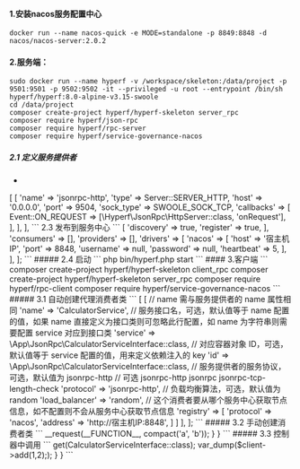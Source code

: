 #### 1.安装nacos服务配置中心

```
docker run --name nacos-quick -e MODE=standalone -p 8849:8848 -d nacos/nacos-server:2.0.2
```



#### 2.服务端：

```
sudo docker run --name hyperf -v /workspace/skeleton:/data/project -p 9501:9501 -p 9502:9502 -it --privileged -u root --entrypoint /bin/sh hyperf/hyperf:8.0-alpine-v3.15-swoole
cd /data/project
composer create-project hyperf/hyperf-skeleton server_rpc
composer require hyperf/json-rpc
composer require hyperf/rpc-server
composer require hyperf/service-governance-nacos
```



##### 2.1 定义服务提供者

 * ```
 <?php
 
 namespace App\JsonRpc;
 
    use Hyperf\RpcServer\Annotation\RpcService;
    
    /**
    
     * 注意，如希望通过服务中心来管理服务，需在注解内增加 publishTo 属性
       */
    #[RpcService(name: "CalculatorService", protocol: "jsonrpc-http", server: "jsonrpc-http")]
    class CalculatorService implements CalculatorServiceInterface
    {
   		 // 实现一个加法方法，这里简单的认为参数都是 int 类型
    	public function add(int $a, int $b): int
    	{
        // 这里是服务方法的具体实现
        return $a + $b;
    	}
    }
 ```
 
 

##### 2.2 定义 JSON RPC Server

```
 // 这里省略了该文件的其它配置
    'servers' => [
        [
            'name' => 'jsonrpc-http',
            'type' => Server::SERVER_HTTP,
            'host' => '0.0.0.0',
            'port' => 9504,
            'sock_type' => SWOOLE_SOCK_TCP,
            'callbacks' => [
                Event::ON_REQUEST => [\Hyperf\JsonRpc\HttpServer::class, 'onRequest'],
            ],
        ],
    ],
```

2.3 发布到服务中心

```
<?php
return [
    'enable' => [
        'discovery' => true,
        'register' => true,
    ],
    'consumers' => [],
    'providers' => [],
    'drivers' => [
        'nacos' => [
            'host' => '宿主机IP',
            'port' => 8848,
            'username' => null,
            'password' => null,
            'heartbeat' => 5,
        ],
    ],
];
```

##### 2.4 启动

```
php bin/hyperf.php start
```

#### 3.客户端

```
composer create-project hyperf/hyperf-skeleton client_rpc
composer create-project hyperf/hyperf-skeleton server_rpc
composer require hyperf/rpc-client
composer require hyperf/service-governance-nacos
```



##### 3.1 自动创建代理消费者类

```
<?php
return [
    // 此处省略了其它同层级的配置
    'consumers' => [
        [
            // name 需与服务提供者的 name 属性相同
            'name' => 'CalculatorService',
            // 服务接口名，可选，默认值等于 name 配置的值，如果 name 直接定义为接口类则可忽略此行配置，如 name 为字符串则需要配置 service 对应到接口类
            'service' => \App\JsonRpc\CalculatorServiceInterface::class,
            // 对应容器对象 ID，可选，默认值等于 service 配置的值，用来定义依赖注入的 key
            'id' => \App\JsonRpc\CalculatorServiceInterface::class,
            // 服务提供者的服务协议，可选，默认值为 jsonrpc-http
            // 可选 jsonrpc-http jsonrpc jsonrpc-tcp-length-check
            'protocol' => 'jsonrpc-http',
            // 负载均衡算法，可选，默认值为 random
            'load_balancer' => 'random',
            // 这个消费者要从哪个服务中心获取节点信息，如不配置则不会从服务中心获取节点信息
            'registry' => [
                'protocol' => 'nacos',
                'address' => 'http://宿主机IP:8848',
            ]
        ]
    ],
];
```

##### 3.2 手动创建消费者类

```
<?php

namespace App\JsonRpc;

use Hyperf\RpcClient\AbstractServiceClient;

class CalculatorServiceConsumer extends AbstractServiceClient implements CalculatorServiceInterface
{
    /**
     * 定义对应服务提供者的服务名称
     */
    protected string $serviceName = 'CalculatorService';
    

    /**
     * 定义对应服务提供者的服务协议
     */
    protected string $protocol = 'jsonrpc-http';
    
    public function add(int $a, int $b): int
    {
        return $this->__request(__FUNCTION__, compact('a', 'b'));
    }

}
```

##### 3.3 控制器中调用

```
<?php

declare(strict_types=1);
namespace App\Controller;
use Hyperf\Context\ApplicationContext;
use App\JsonRpc\CalculatorServiceInterface;

class IndexController extends AbstractController
{

    public function index()
    {
        $client = ApplicationContext::getContainer()->get(CalculatorServiceInterface::class);
    	var_dump($client->add(1,2););
    }

}
```


